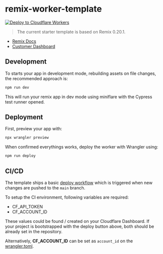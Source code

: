 # remix-worker-template

[![Deploy to Cloudflare Workers](https://deploy.workers.cloudflare.com/button)](https://deploy.workers.cloudflare.com/?url=https://github.com/edmundhung/remix-worker-template)

> The current starter template is based on Remix 0.20.1.

- [Remix Docs](https://docs.remix.run)
- [Customer Dashboard](https://remix.run/dashboard)

## Development

To starts your app in development mode, rebuilding assets on file changes, the recommended approach is:

```sh
npm run dev
```

This will run your remix app in dev mode using miniflare with the Cypress test runner opened.

## Deployment

First, preview your app with:

```sh
npx wrangler preview
```

When confirmed everythings works, deploy the worker with Wrangler using:

```sh
npm run deploy
```

## CI/CD

The template ships a basic [deploy workflow](./.github/workflows/deploy.yml) which is triggered when new changes are pushed to the `main` branch.

To setup the CI environment, following variables are required:

- CF_API_TOKEN
- CF_ACCOUNT_ID

These values could be found / created on your Cloudflare Dashboard. If your project is bootstrapped with the deploy button above, both should be already set in the repository.

Alternatively, **CF_ACCOUNT_ID** can be set as `account_id` on the [wrangler.toml](./wrangler.toml).

